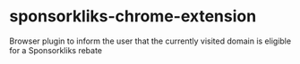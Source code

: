 # sponsorkliks-chrome-extension
Browser plugin to inform the user that the currently visited domain is eligible for a Sponsorkliks rebate
